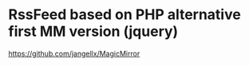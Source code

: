 # RssFeed based on PHP alternative first MM version (jquery)

https://github.com/jangellx/MagicMirror
